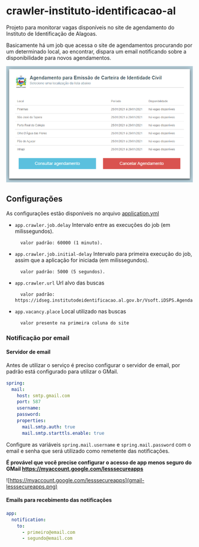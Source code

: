 # crawler-instituto-identificacao-al

Projeto para monitorar vagas disponíveis no site de agendamento do Instituto de Identificação de Alagoas.

Basicamente há um job que acessa o site de agendamentos procurando por um determinado local, ao encontrar, dispara um
email notificando sobre a disponibilidade para novos agendamentos.

![Instituto de Identificação de Alagoas - Agendamento](site-print.png)

## Configurações

As configurações estão disponíveis no arquivo [application.yml](src/main/resources/application.yml)

* `app.crawler.job.delay` Intervalo entre as execuções do job (em milissegundos).

        valor padrão: 60000 (1 minuto).

* `app.crawler.job.initial-delay` Intervalo para primeira execução do job, assim que a aplicação for iniciada (em
  milissegundos).

        valor padrão: 5000 (5 segundos).

* `app.crawler.url` Url alvo das buscas

        valor padrão: https://idseg.institutodeidentificacao.al.gov.br/Vsoft.iDSPS.Agendamento/Agendamento

* `app.vacancy.place` Local utilizado nas buscas

        valor presente na primeira coluna do site

### Notificação por email

#### Servidor de email

Antes de utilizar o serviço é preciso configurar o servidor de email, por padrão está configurado para utilizar o GMail.

```yaml
spring:
  mail:
    host: smtp.gmail.com
    port: 587
    username:
    password:
    properties:
      mail.smtp.auth: true
      mail.smtp.starttls.enable: true
```

Configure as variáveis `spring.mail.username` e `spring.mail.password` com o email e senha que será utilizado como
remetente das notificações.

**É provável que você precise configurar o acesso de app menos seguro do GMail https://myaccount.google.com/lesssecureapps**


![https://myaccount.google.com/lesssecureapps](gmail-lesssecureapps.png)

#### Emails para recebimento das notificações

```yaml
app:
  notification:
    to:
      - primeiro@email.com
      - segundo@email.com
```